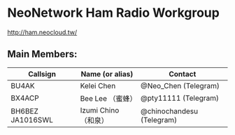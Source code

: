 # NeoNetwork Ham Radio Workgroup

http://ham.neocloud.tw/

## Main Members:

| Callsign         | Name (or alias)      | Contact                   |
| ---------------- | -------------------- | ------------------------- |
| BU4AK            | Kelei Chen           | @Neo_Chen (Telegram)      |
| BX4ACP           | Bee Lee （蜜蜂）     | @pty11111 (Telegram)      |
| BH6BEZ JA1016SWL | Izumi Chino （和泉） | @chinochandesu (Telegram) |
